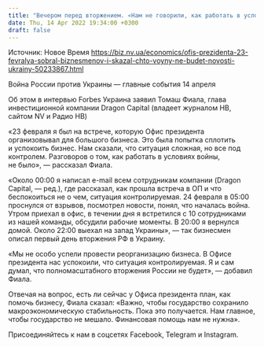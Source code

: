 ```yaml
---
title: "Вечером перед вторжением. «Нам не говорили, как работать в условиях войны» — Фиала рассказал о встрече власти с бизнесом 23 февраля"
date: Thu, 14 Apr 2022 19:34:00 +0300
draft: false
---
```

Источник: Новое Время https://biz.nv.ua/economics/ofis-prezidenta-23-fevralya-sobral-biznesmenov-i-skazal-chto-voyny-ne-budet-novosti-ukrainy-50233867.html


Война России против Украины — главные события 14 апреля

Об этом в интервью Forbes Украина заявил Томаш Фиала, глава инвестиционной компании Dragon Capital (владеет журналом НВ, сайтом NV и Радио НВ) 

«23 февраля я был на встрече, которую Офис президента организовывал для большого бизнеса. Это была попытка сплотить и успокоить бизнес. Нам сказали, что ситуация сложная, но все под контролем. Разговоров о том, как работать в условиях войны, не было», — рассказал Фиала.

«Около 00:00 я написал e-mail всем сотрудникам компании (Dragon Capital, — ред.), где рассказал, как прошла встреча в ОП и что беспокоиться не о чем, ситуация контролируемая. 24 февраля в 05:00 проснулся от взрывов, посмотрел новости, понял, что началась война. Утром приехал в офис, в течении дня я встретился с 10 сотрудниками из нашей команды, обсудили рабочие моменты. В 20:00 я вернулся домой. Около 22:00 выехал на запад Украины», — так бизнесмен описал первый день вторжения РФ в Украину.

«Мы не особо успели провести реорганизацию бизнеса. В Офисе президента нас успокоили, что ситуация контролируемая. Я и сам думал, что полномасштабного вторжения России не будет», — добавил Фиала.

Отвечая на вопрос, есть ли сейчас у Офиса президента план, как помочь бизнесу, Фиала сказал: «Важно, чтобы государство сохранило макроэкономическую стабильность. Пока это получается. Нам главное, чтобы государство не мешало. Финансовая помощь нам не нужна».

Присоединяйтесь к нам в соцсетях Facebook, Telegram и Instagram.
